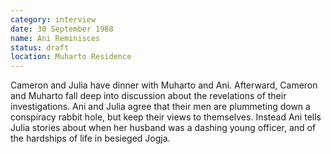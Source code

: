 ```yaml
---
category: interview
date: 30 September 1988
name: Ani Reminisces
status: draft
location: Muharto Residence
---
```

Cameron and Julia have dinner with Muharto and
Ani. Afterward, Cameron and Muharto fall deep into discussion about the
revelations of their investigations. Ani and Julia agree that their men
are plummeting down a conspiracy rabbit hole, but keep their
views to themselves. Instead Ani tells Julia stories about when her husband
was a dashing young officer, and of the hardships of life in besieged
Jogja.


